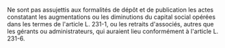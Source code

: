   
Ne sont pas assujettis aux formalités de dépôt et de publication les actes constatant les augmentations ou les diminutions du capital social opérées dans les termes de l'article L. 231-1, ou les retraits d'associés, autres que les gérants ou administrateurs, qui auraient lieu conformément à l'article L. 231-6.  

  

